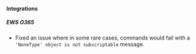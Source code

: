 
#### Integrations
##### EWS O365
- Fixed an issue where in some rare cases, commands would fail with a `'NoneType' object is not subscriptable` message.
